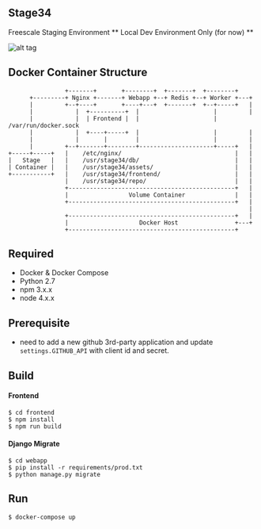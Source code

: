 ## Stage34
Freescale Staging Environment
** Local Dev Environment Only (for now) **

![alt tag](http://g.recordit.co/0J84vWlwC5.gif)

## Docker Container Structure

                    +-------+       +--------+  +-------+  +--------+
          +---------+ Nginx +-------+ Webapp +--+ Redis +--+ Worker +---+
          |         +--+----+       +----+---+  +-------+  +--+-----+   |
          |            |  +----------+  |                     |         |
          |            |  | Frontend |  |                     | /var/run/docker.sock
          |            |  +----+-----+  |                     |         |
          |            |       |        |                     |         |
          |         +--+-------+--------+---------------------+-----+   |
    +-----+-----+   |    /etc/nginx/                                |   |
    |   Stage   |   |    /usr/stage34/db/                           |   |
    | Container |   |    /usr/stage34/assets/                       |   |
    +-----------+   |    /usr/stage34/frontend/                     |   |
                    |    /usr/stage34/repo/                         |   |
                    +-----------------------------------------------+   |
                    |                 Volume Container              |   |
                    +-----------------------------------------------+   |
                                                                        |
                    +-----------------------------------------------+   |
                    |                    Docker Host                +---+
                    +-----------------------------------------------+

## Required
- Docker & Docker Compose
- Python 2.7
- npm 3.x.x
- node 4.x.x


## Prerequisite
- need to add a new github 3rd-party application and update `settings.GITHUB_API` with client id and secret.

## Build
#### Frontend
```
$ cd frontend
$ npm install
$ npm run build
```

#### Django Migrate
```
$ cd webapp
$ pip install -r requirements/prod.txt
$ python manage.py migrate
```

## Run
```
$ docker-compose up
```
